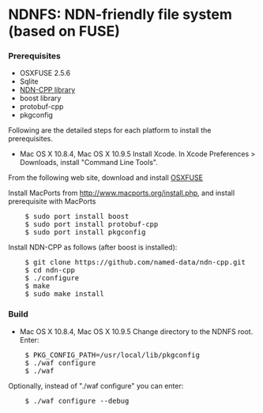 # NDNFS: NDN-friendly file system (based on FUSE)

### Prerequisites

* OSXFUSE 2.5.6
* Sqlite
* [NDN-CPP library](github.com/named-data/ndn-cpp)
* boost library
* protobuf-cpp
* pkgconfig

Following are the detailed steps for each platform to install the prerequisites.

* Mac OS X 10.8.4, Mac OS X 10.9.5
Install Xcode.
In Xcode Preferences > Downloads, install "Command Line Tools".

From the following web site, download and install [OSXFUSE](http://osxfuse.github.io/2013/05/01/OSXFUSE-2.5.6.html)

Install MacPorts from http://www.macports.org/install.php, and install prerequisite with MacPorts
<pre>
    $ sudo port install boost
    $ sudo port install protobuf-cpp
    $ sudo port install pkgconfig
</pre>
Install NDN-CPP as follows (after boost is installed):
<pre>
    $ git clone https://github.com/named-data/ndn-cpp.git
    $ cd ndn-cpp
    $ ./configure
    $ make
    $ sudo make install
</pre>

### Build

* Mac OS X 10.8.4, Mac OS X 10.9.5
Change directory to the NDNFS root.  Enter:
<pre>
    $ PKG_CONFIG_PATH=/usr/local/lib/pkgconfig 
    $ ./waf configure
    $ ./waf
</pre>

Optionally, instead of "./waf configure" you can enter:
<pre>
    $ ./waf configure --debug
</pre>